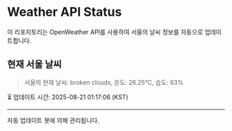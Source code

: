 
# Weather API Status

이 리포지토리는 OpenWeather API를 사용하여 서울의 날씨 정보를 자동으로 업데이트합니다.

## 현재 서울 날씨
> 서울의 현재 날씨: broken clouds, 온도: 26.25°C, 습도: 83%

⏳ 업데이트 시간: 2025-08-21 01:17:06 (KST)

---
자동 업데이트 봇에 의해 관리됩니다.
